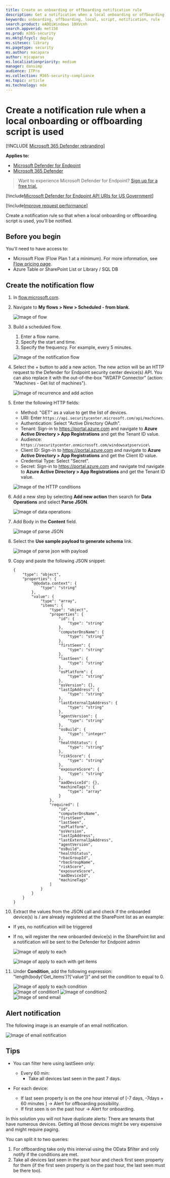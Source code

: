```yaml
---
title: Create an onboarding or offboarding notification rule
description: Get a notification when a local onboarding or offboarding script is used.
keywords: onboarding, offboarding, local, script, notification, rule
search.product: eADQiWindows 10XVcnh
search.appverid: met150
ms.prod: m365-security
ms.mktglfcycl: deploy
ms.sitesec: library
ms.pagetype: security
ms.author: macapara
author: mjcaparas
ms.localizationpriority: medium
manager: dansimp
audience: ITPro
ms.collection: M365-security-compliance
ms.topic: article
ms.technology: mde
---
```


# Create a notification rule when a local onboarding or offboarding script is used

[!INCLUDE [Microsoft 365 Defender rebranding](../../includes/microsoft-defender.md)]


**Applies to:**
- [Microsoft Defender for Endpoint](https://go.microsoft.com/fwlink/p/?linkid=2146631)
- [Microsoft 365 Defender](https://go.microsoft.com/fwlink/?linkid=2118804)


> Want to experience Microsoft Defender for Endpoint? [Sign up for a free trial.](https://www.microsoft.com/microsoft-365/windows/microsoft-defender-atp?ocid=docs-wdatp-exposedapis-abovefoldlink)

[!include[Microsoft Defender for Endpoint API URIs for US Government](../../includes/microsoft-defender-api-usgov.md)]

[!include[Improve request performance](../../includes/improve-request-performance.md)]


Create a notification rule so that when a local onboarding or offboarding script is used, you'll be notified. 

## Before you begin
You'll need to have access to:
 - Microsoft Flow (Flow Plan 1 at a minimum). For more information, see [Flow pricing page](https://flow.microsoft.com/pricing/).
 - Azure Table or SharePoint List or Library / SQL DB

## Create the notification flow

1. In [flow.microsoft.com](https://flow.microsoft.com/).

2. Navigate to **My flows > New > Scheduled - from blank**. 

    ![Image of flow](images/new-flow.png)


3. Build a scheduled flow.
   1. Enter a flow name.
   2. Specify the start and time.
   3. Specify the frequency. For example, every 5 minutes.

    ![Image of the notification flow](images/build-flow.png)

4. Select the + button to add a new action. The new action will be an HTTP request to the Defender for Endpoint security center device(s) API. You can also replace it with the out-of-the-box "WDATP Connector" (action: "Machines - Get list of machines"). 

    ![Image of recurrence and add action](images/recurrence-add.png)


5. Enter the following HTTP fields:

   - Method: "GET" as a value to get the list of devices.
   - URI: Enter `https://api.securitycenter.microsoft.com/api/machines`.
   - Authentication: Select "Active Directory OAuth".
   - Tenant: Sign-in to https://portal.azure.com and navigate to **Azure Active Directory > App Registrations** and get the Tenant ID value.
   - Audience: `https://securitycenter.onmicrosoft.com/windowsatpservice\`
   - Client ID: Sign-in to https://portal.azure.com and navigate to **Azure Active Directory > App Registrations** and  get the Client ID value.
   - Credential Type: Select "Secret".
   - Secret: Sign-in to https://portal.azure.com and navigate tnd navigate to **Azure Active Directory > App Registrations** and get the Tenant ID value.

    ![Image of the HTTP conditions](images/http-conditions.png)


6. Add a new step by selecting **Add new action** then search for **Data Operations** and select 
**Parse JSON**.

    ![Image of data operations](images/data-operations.png)

7. Add Body in the **Content** field.

    ![Image of parse JSON](images/parse-json.png)

8. Select the **Use sample payload to generate schema** link.

    ![Image of parse json with payload](images/parse-json-schema.png)

9. Copy and paste the following JSON snippet:

    ```
    {
        "type": "object",
        "properties": {
            "@@odata.context": {
                "type": "string"
            },
            "value": {
                "type": "array",
                "items": {
                    "type": "object",
                    "properties": {
                        "id": {
                            "type": "string"
                        },
                        "computerDnsName": {
                            "type": "string"
                        },
                        "firstSeen": {
                            "type": "string"
                        },
                        "lastSeen": {
                            "type": "string"
                        },
                        "osPlatform": {
                            "type": "string"
                        },
                        "osVersion": {},
                        "lastIpAddress": {
                            "type": "string"
                        },
                        "lastExternalIpAddress": {
                            "type": "string"
                        },
                        "agentVersion": {
                            "type": "string"
                        },
                        "osBuild": {
                            "type": "integer"
                        },
                        "healthStatus": {
                            "type": "string"
                        },
                        "riskScore": {
                            "type": "string"
                        },
                        "exposureScore": {
                            "type": "string"
                        },
                        "aadDeviceId": {},
                        "machineTags": {
                            "type": "array"
                        }
                    },
                    "required": [
                        "id",
                        "computerDnsName",
                        "firstSeen",
                        "lastSeen",
                        "osPlatform",
                        "osVersion",
                        "lastIpAddress",
                        "lastExternalIpAddress",
                        "agentVersion",
                        "osBuild",
                        "healthStatus",
                        "rbacGroupId",
                        "rbacGroupName",
                        "riskScore",
                        "exposureScore",
                        "aadDeviceId",
                        "machineTags"
                    ]
                }
            }
        }
    }

    ```

10.  Extract the values from the JSON call and check if the onboarded device(s) is / are already registered at the SharePoint list as an example:
- If yes, no notification will be triggered
- If no, will register the new onboarded device(s) in the SharePoint list and a notification will be sent to the Defender for Endpoint admin

    ![Image of apply to each](images/flow-apply.png)

    ![Image of apply to each  with get items](images/apply-to-each.png)

11. Under **Condition**, add the following expression: "length(body('Get_items')?['value'])" and set the condition to equal to 0.

    ![Image of apply to each condition](images/apply-to-each-value.png)  
    ![Image of condition1](images/conditions-2.png) 
    ![Image of condition2](images/condition3.png)  
    ![Image of send email](images/send-email.png)

## Alert notification
The following image is an example of an email notification.

![Image of email notification](images/alert-notification.png)


## Tips

- You can filter here using lastSeen only:
    - Every 60 min:
      - Take all devices last seen in the past 7 days. 

- For each device: 
    - If last seen property is on the one hour interval of [-7 days, -7days + 60 minutes ] -> Alert for offboarding possibility.
    - If first seen is on the past hour -> Alert for onboarding.

In this solution you will not have duplicate alerts:
There are tenants that have numerous devices. Getting all those devices might be very expensive and might require paging.

You can split it to two queries: 
1.	For offboarding take only this interval using the OData $filter and only notify if the conditions are met.
2.	Take all devices last seen in the past hour and check first seen property for them (if the first seen property is on the past hour, the last seen must be there too). 

